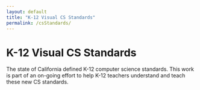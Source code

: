 ```yaml
---
layout: default
title: "K-12 Visual CS Standards"
permalink: /csStandards/
---
```

# K-12 Visual CS Standards

The state of California defined K-12 computer science standards. This work is part of an on-going effort to help K-12 teachers understand and teach these new CS standards.